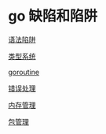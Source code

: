 go 缺陷和陷阱
=====================

[语法陷阱](grama.md)

[类型系统](type.md)

[goroutine](goroutine.md)

[错误处理](error.md)

[内存管理](memory.md)

[包管理](package.md)
